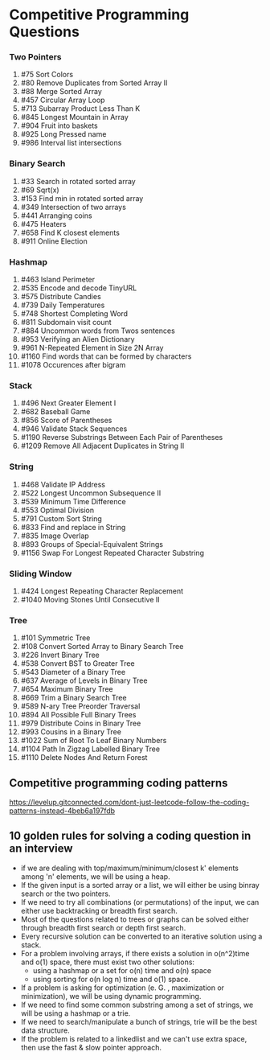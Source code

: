 # Competitive Programming Questions

### Two Pointers

1. #75 Sort Colors
2. #80 Remove Duplicates from Sorted Array II
3. #88 Merge Sorted Array
4. #457 Circular Array Loop
5. #713 Subarray Product Less Than K
6. #845 Longest Mountain in Array
7. #904 Fruit into baskets
8. #925 Long Pressed name
9. #986 Interval list intersections

### Binary Search

1. #33 Search in rotated sorted array
2. #69 Sqrt(x)
3. #153 Find min in rotated sorted array
4. #349 Intersection of two arrays
5. #441 Arranging coins
6. #475 Heaters
7. #658 Find K closest elements
8. #911 Online Election

### Hashmap

1. #463 Island Perimeter
2. #535 Encode and decode TinyURL
3. #575 Distribute Candies
4. #739 Daily Temperatures
5. #748 Shortest Completing Word
6. #811 Subdomain visit count
7. #884 Uncommon words from Twos sentences
8. #953 Verifying an Alien Dictionary
9. #961 N-Repeated Element in Size 2N Array
10. #1160 Find words that can be formed by characters
11. #1078 Occurences after bigram

### Stack

1. #496 Next Greater Element I
2. #682 Baseball Game
3. #856 Score of Parentheses
4. #946 Validate Stack Sequences
5. #1190 Reverse Substrings Between Each Pair of Parentheses
6. #1209 Remove All Adjacent Duplicates in String II

### String

1. #468 Validate IP Address
2. #522 Longest Uncommon Subsequence II
3. #539 Minimum Time Difference
4. #553 Optimal Division
5. #791 Custom Sort String
6. #833 Find and replace in String
7. #835 Image Overlap
8. #893 Groups of Special-Equivalent Strings
9. #1156 Swap For Longest Repeated Character Substring

### Sliding Window

1. #424 Longest Repeating Character Replacement
2. #1040 Moving Stones Until Consecutive II

### Tree

1. #101 Symmetric Tree
2. #108 Convert Sorted Array to Binary Search Tree
3. #226 Invert Binary Tree
4. #538 Convert BST to Greater Tree
5. #543 Diameter of a Binary Tree
6. #637 Average of Levels in Binary Tree
7. #654 Maximum Binary Tree
8. #669 Trim a Binary Search Tree
9. #589 N-ary Tree Preorder Traversal
10. #894 All Possible Full Binary Trees
11. #979 Distribute Coins in Binary Tree
12. #993 Cousins in a Binary Tree
13. #1022 Sum of Root To Leaf Binary Numbers
14. #1104 Path In Zigzag Labelled Binary Tree
15. #1110 Delete Nodes And Return Forest

## Competitive programming coding patterns

https://levelup.gitconnected.com/dont-just-leetcode-follow-the-coding-patterns-instead-4beb6a197fdb

## 10 golden rules for solving a coding question in an interview

- if we are dealing with top/maximum/minimum/closest k' elements among 'n' elements, we will be using a heap.
- If the given input is a sorted array or a list, we will either be using binray search or the two pointers.
- If we need to try all combinations (or permutations) of the input, we can either use backtracking or breadth first search.
- Most of the questions related to trees or graphs can be solved either through breadth first search or depth first search.
- Every recursive solution can be converted to an iterative solution using a stack.
- For a problem involving arrays, if there exists a solution in o(n^2)time and o(1) space, there must exist two other solutions:
  - using a hashmap or a set for o(n) time and o(n) space
  - using sorting for o(n log n) time and o(1) space.
- If a problem is asking for optimization (e. G. , maximization or minimization), we will be using dynamic programming.
- If we need to find some common substring among a set of strings, we will be using a hashmap or a trie.
- If we need to search/manipulate a bunch of strings, trie will be the best data structure.
- If the problem is related to a linkedlist and we can't use extra space, then use the fast & slow pointer approach.
